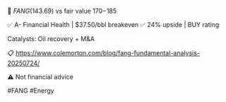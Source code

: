🎯 $FANG ($143.69) vs fair value $170-$185

✅ A- Financial Health | $37.50/bbl breakeven
✅ 24% upside | BUY rating

Catalysts: Oil recovery + M&A

📋 https://www.colemorton.com/blog/fang-fundamental-analysis-20250724/

⚠️ Not financial advice

#FANG #Energy
